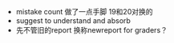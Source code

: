 - mistake count 做了一点手脚 19和20对换的
- suggest to understand and absorb
- 先不管旧的report 换称newreport for graders？